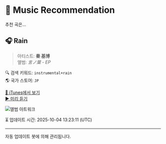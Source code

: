 
# 🎵 Music Recommendation

추천 곡은...

## 🎧 Rain  
> 아티스트: **秦 基博**  
> 앨범: _言ノ葉 - EP_  

🔍 검색 키워드: `instrumental+rain`  
🌎 국가 스토어: `JP`

[🔗 iTunes에서 보기](https://music.apple.com/jp/album/rain/1444874423?i=1444874427&uo=4)  
[▶️ 미리 듣기](https://audio-ssl.itunes.apple.com/itunes-assets/AudioPreview115/v4/57/d8/b3/57d8b324-99f5-f6d5-c58f-b8ad87638302/mzaf_17210957516470590242.plus.aac.p.m4a)

![앨범 아트워크](https://is1-ssl.mzstatic.com/image/thumb/Music124/v4/0b/2a/17/0b2a1773-f5f4-6c7d-7652-33d3a2332949/00602557538229.rgb.jpg/100x100bb.jpg)

⏳ 업데이트 시간: 2025-10-04 13:23:11 (UTC)

---
자동 업데이트 봇에 의해 관리됩니다.
